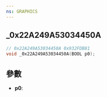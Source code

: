 ```yaml
---
ns: GRAPHICS
---
```

## _0x22A249A53034450A

```c
// 0x22A249A53034450A 0x932FDB81
void _0x22A249A53034450A(BOOL p0);
```


## 參數
* **p0**: 

